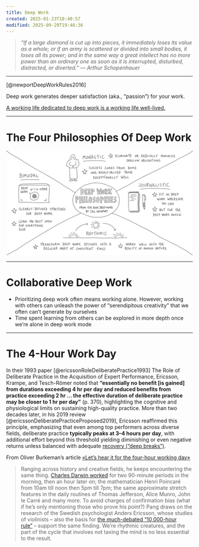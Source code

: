```yaml
---
title: Deep Work
created: 2025-01-23T10:40:57
modified: 2025-09-29T19:46:36
---
```


> _“If a large diamond is cut up into pieces, it immediately loses its value as a whole; or if an army is scattered or divided into small bodies, it loses all its power; and in the same way a great intellect has no more power than an ordinary one as soon as it is interrupted, disturbed, distracted, or diverted.” — Arthur Schopenhauer_

---

[@newportDeepWorkRules2016]

Deep work generates deeper satisfaction (aka., “passion”) for your work.

[A working life dedicated to deep work is a working life well-lived.](https://calnewport.com/knowledge-workers-are-bad-at-working-and-heres-what-to-do-about-it/)

---

# The Four Philosophies Of Deep Work

![](../_attachments/4005729945b276f74416de474597d5e9.png)

---

# Collaborative Deep Work

* Prioritizing deep work often means working alone. However, working with others can unleash the power of “serendipitous creativity” that we often can’t generate by ourselves
* Time spent learning from others can be explored in more depth once we’re alone in deep work mode

---

# The 4-Hour Work Day

In their 1993 paper [@ericssonRoleDeliberatePractice1993] The Role of Deliberate Practice in the Acquisition of Expert Performance, Ericsson, Krampe, and Tesch-Römer noted that **“essentially no benefit [is gained] from durations exceeding 4 hr per day and reduced benefits from practice exceeding 2 hr … the effective duration of deliberate practice may be closer to 1 hr per day”** (p. 370), highlighting the cognitive and physiological limits on sustaining high-quality practice. More than two decades later, in his 2019 review [@ericssonDeliberatePracticeProposed2019], Ericsson reaffirmed this principle, emphasizing that even among top performers across diverse fields, deliberate practice **typically peaks at 3–4 hours per day**, with additional effort beyond this threshold yielding diminishing or even negative returns unless balanced with adequate [recovery (“deep breaks”)](rest,%20reset,%20relax,%20recharge.md).

From Oliver Burkeman’s article [«Let’s hear it for the four-hour working day»](https://www.theguardian.com/lifeandstyle/2017/aug/11/oliver-burkeman-four-hour-working-day)

> Ranging across history and creative fields, he keeps encountering the same thing. [Charles Darwin worked](http://dailyroutines.typepad.com/daily_routines/2008/12/charles-darwin.html) for two 90-minute periods in the morning, then an hour later on; the mathematician Henri Poincaré from 10am till noon then 5pm till 7pm; the same approximate stretch features in the daily routines of Thomas Jefferson, Alice Munro, John le Carré and many more. To avoid charges of confirmation bias (what if he’s only mentioning those who prove his point?) Pang draws on the research of the Swedish psychologist Anders Ericsson, whose studies of violinists – also the basis for [the much-debated “10,000-hour rule”](http://www.bbc.co.uk/news/magazine-26384712) – support the same finding. We’re rhythmic creatures, and the part of the cycle that involves not taxing the mind is no less essential to the result.
